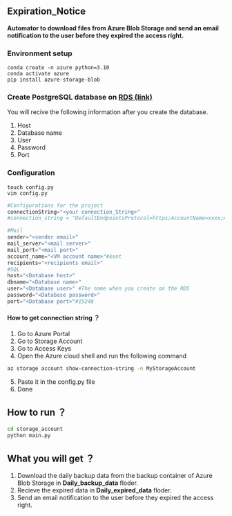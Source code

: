 ## Expiration_Notice
**Automator to download files from Azure Blob Storage and send an email notification to the user before they expired the access right.**


### Environment setup
```
conda create -n azure python=3.10
conda activate azure
pip install azure-storage-blob
```

### Create PostgreSQL database on [RDS (link)](https://consolewcp.wistron.com/#/DBlist)
You will recive the following information after you create the database.
1. Host
2. Database name
3. User
4. Password
5. Port

### Configuration
```
touch config.py
vim config.py
```
```python
#Configurations for the project
connectionString="<your connection_String>"
#connection_string = "DefaultEndpointsProtocol=https;AccountName=xxxx;AccountKey=xxxx;EndpointSuffix=core.windows.net"

#Mail
sender="<sender email>"
mail_server="<mail server>"
mail_port="<mail port>"
account_name="<VM account name>"#kent
recipients="<recipients email>"
#SQL
host="<Database host>"
dbname="<Database name>"
user="<Database user>" #The name when you create on the RDS
password="<Database password>"
port="<Database port>"#15248

```

#### How to get connection string ？
1. Go to Azure Portal
2. Go to Storage Account
3. Go to Access Keys
4. Open the Azure cloud shell and run the following command
```bash
az storage account show-connection-string -n MyStorageAccount
```
5. Paste it in the config.py file
6. Done

## How to run ？
```bash
cd storage_account
python main.py
```

## What you will get ？

1. Download the daily backup data from the backup container of Azure Blob Storage in **Daily_backup_data** floder.
2. Recieve the expired data in **Daily_expired_data** floder.
3. Send an email notification to the user before they expired the access right.